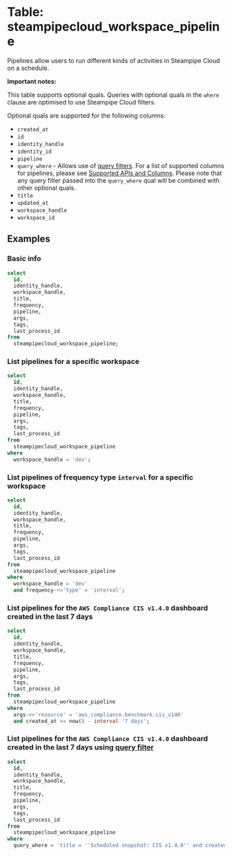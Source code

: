 # Table: steampipecloud_workspace_pipeline

Pipelines allow users to run different kinds of activities in Steampipe Cloud on a schedule.

**Important notes:**

This table supports optional quals. Queries with optional quals in the `where` clause are optimised to use Steampipe Cloud filters.

Optional quals are supported for the following columns:

- `created_at`
- `id`
- `identity_handle`
- `identity_id`
- `pipeline`
- `query_where` - Allows use of [query filters](https://steampipe.io/docs/cloud/reference/query-filter). For a list of supported columns for pipelines, please see [Supported APIs and Columns](https://steampipe.io/docs/cloud/reference/query-filter#supported-apis--columns). Please note that any query filter passed into the `query_where` qual will be combined with other optional quals.
- `title`
- `updated_at`
- `workspace_handle`
- `workspace_id`

## Examples

### Basic info

```sql
select
  id,
  identity_handle,
  workspace_handle,
  title,
  frequency,
  pipeline,
  args,
  tags,
  last_process_id
from
  steampipecloud_workspace_pipeline;
```

### List pipelines for a specific workspace

```sql
select
  id,
  identity_handle,
  workspace_handle,
  title,
  frequency,
  pipeline,
  args,
  tags,
  last_process_id
from
  steampipecloud_workspace_pipeline
where
  workspace_handle = 'dev';
```

### List pipelines of frequency type `interval` for a specific workspace

```sql
select
  id,
  identity_handle,
  workspace_handle,
  title,
  frequency,
  pipeline,
  args,
  tags,
  last_process_id
from
  steampipecloud_workspace_pipeline
where
  workspace_handle = 'dev'
  and frequency->>'type' = 'interval';
```

### List pipelines for the `AWS Compliance CIS v1.4.0` dashboard created in the last 7 days

```sql
select
  id,
  identity_handle,
  workspace_handle,
  title,
  frequency,
  pipeline,
  args,
  tags,
  last_process_id
from
  steampipecloud_workspace_pipeline
where
  args->>'resource' = 'aws_compliance.benchmark.cis_v140'
  and created_at >= now() - interval '7 days';
```

### List pipelines for the `AWS Compliance CIS v1.4.0` dashboard created in the last 7 days using [query filter](https://steampipe.io/docs/cloud/reference/query-filter)

```sql
select
  id,
  identity_handle,
  workspace_handle,
  title,
  frequency,
  pipeline,
  args,
  tags,
  last_process_id
from
  steampipecloud_workspace_pipeline
where
  query_where = 'title = ''Scheduled snapshot: CIS v1.4.0'' and created_at >= now() - interval ''7 days''';
```
